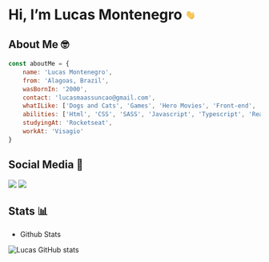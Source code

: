 # Hi, I’m Lucas Montenegro <img  src="https://raw.githubusercontent.com/ABSphreak/ABSphreak/master/gifs/Hi.gif" width="20px"></h1> 
## About Me 🤓

```javascript
const aboutMe = {
    name: 'Lucas Montenegro',
    from: 'Alagoas, Brazil',
    wasBornIn: '2000',
    contact: 'lucasmaassuncao@gmail.com',
    whatILike: ['Dogs and Cats', 'Games', 'Hero Movies', 'Front-end', 'Technology'],
    abilities: ['Html', 'CSS', 'SASS', 'Javascript', 'Typescript', 'ReactJS', 'NextJS'],
    studyingAt: 'Rocketseat',
    workAt: 'Visagio'
}
```

## Social Media 💬

<a href="https://www.linkedin.com/in/lucas-montenegro-andrade-assun%C3%A7%C3%A3o-3720391a0/"><img src="https://cdn2.iconfinder.com/data/icons/social-media-2285/512/1_Linkedin_unofficial_colored_svg-128.png" width="30"></a> <a href="https://www.instagram.com/lucas_montenegro_aa/"><img src="https://cdn2.iconfinder.com/data/icons/social-icons-33/128/Instagram-256.png" width="30"></a>

## Stats 📊

- Github Stats

![Lucas GitHub stats](https://github-readme-stats.vercel.app/api?username=lucas-montenegro&show_icons=true&theme=cobalt)

<!---
lucas-montenegro/lucas-montenegro is a ✨ special ✨ repository because its `README.md` (this file) appears on your GitHub profile.
You can click the Preview link to take a look at your changes.
--->
